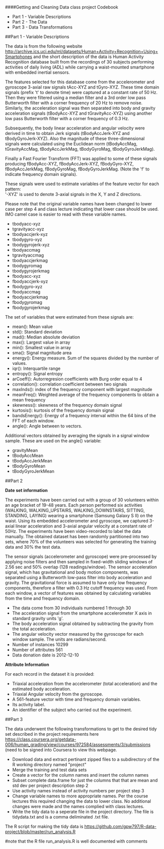 ####Getting and Cleaning Data class project Codebook

* Part 1 - Variable Descriptions
* Part 2 - The Data
* Part 3 - Data Transformations

##Part 1 - Variable Descriptions

The data is from the following website http://archive.ics.uci.edu/ml/datasets/Human+Activity+Recognition+Using+Smartphones and the short description of the data is Human Activity Recognition database built from the recordings of 30 subjects performing activities of daily living (ADL) while carrying a waist-mounted smartphone with embedded inertial sensors. 

The features selected for this database come from the accelerometer and gyroscope 3-axial raw signals tAcc-XYZ and tGyro-XYZ. These time domain signals (prefix 't' to denote time) were captured at a constant rate of 50 Hz. Then they were filtered using a median filter and a 3rd order low pass Butterworth filter with a corner frequency of 20 Hz to remove noise. Similarly, the acceleration signal was then separated into body and gravity acceleration signals (tBodyAcc-XYZ and tGravityAcc-XYZ) using another low pass Butterworth filter with a corner frequency of 0.3 Hz. 

Subsequently, the body linear acceleration and angular velocity were derived in time to obtain Jerk signals (tBodyAccJerk-XYZ and tBodyGyroJerk-XYZ). Also the magnitude of these three-dimensional signals were calculated using the Euclidean norm (tBodyAccMag, tGravityAccMag, tBodyAccJerkMag, tBodyGyroMag, tBodyGyroJerkMag). 

Finally a Fast Fourier Transform (FFT) was applied to some of these signals producing fBodyAcc-XYZ, fBodyAccJerk-XYZ, fBodyGyro-XYZ, fBodyAccJerkMag, fBodyGyroMag, fBodyGyroJerkMag. (Note the 'f' to indicate frequency domain signals). 

These signals were used to estimate variables of the feature vector for each pattern:  
'-XYZ' is used to denote 3-axial signals in the X, Y and Z directions.

Please note that the original variable names have been changed to lower case per step 4 and class lecture indicating that lower case should be used. IMO camel case is easier to read with these variable names.
 
- tbodyacc-xyz
- tgravityacc-xyz
- tbodyaccjerk-xyz
- tbodygyro-xyz
- tbodygyrojerk-xyz
- tbodyaccmag
- tgravityaccmag
- tbodyaccjerkmag
- tbodygyromag
- tbodygyrojerkmag
- fbodyacc-xyz
- fbodyaccjerk-xyz
- fbodygyro-xyz
- fbodyaccmag
- fbodyaccjerkmag
- fbodygyromag
- fbodygyrojerkmag

The set of variables that were estimated from these signals are: 

- mean(): Mean value
- std(): Standard deviation
- mad(): Median absolute deviation 
- max(): Largest value in array
- min(): Smallest value in array
- sma(): Signal magnitude area
- energy(): Energy measure. Sum of the squares divided by the number of values. 
- iqr(): Interquartile range 
- entropy(): Signal entropy
- arCoeff(): Autorregresion coefficients with Burg order equal to 4
- correlation(): correlation coefficient between two signals
- maxInds(): index of the frequency component with largest magnitude
- meanFreq(): Weighted average of the frequency components to obtain a mean frequency
- skewness(): skewness of the frequency domain signal 
- kurtosis(): kurtosis of the frequency domain signal 
- bandsEnergy(): Energy of a frequency interval within the 64 bins of the FFT of each window.
- angle(): Angle between to vectors.

Additional vectors obtained by averaging the signals in a signal window sample. These are used on the angle() variable:

- gravityMean
- tBodyAccMean
- tBodyAccJerkMean
- tBodyGyroMean
- tBodyGyroJerkMean

##Part 2

**Date set information**

The experiments have been carried out with a group of 30 volunteers within an age bracket of 19-48 years. Each person performed six activities (WALKING, WALKING_UPSTAIRS, WALKING_DOWNSTAIRS, SITTING, STANDING, LAYING) wearing a smartphone (Samsung Galaxy S II) on the waist. Using its embedded accelerometer and gyroscope, we captured 3-axial linear acceleration and 3-axial angular velocity at a constant rate of 50Hz. The experiments have been video-recorded to label the data manually. The obtained dataset has been randomly partitioned into two sets, where 70% of the volunteers was selected for generating the training data and 30% the test data.

The sensor signals (accelerometer and gyroscope) were pre-processed by applying noise filters and then sampled in fixed-width sliding windows of 2.56 sec and 50% overlap (128 readings/window). The sensor acceleration signal, which has gravitational and body motion components, was separated using a Butterworth low-pass filter into body acceleration and gravity. The gravitational force is assumed to have only low frequency components, therefore a filter with 0.3 Hz cutoff frequency was used. From each window, a vector of features was obtained by calculating variables from the time and frequency domain.

* The data come from 30 individuals numbered 1 through 30
* The acceleration signal from the smartphone accelerometer X axis in standard gravity units 'g'.
* The body acceleration signal obtained by subtracting the gravity from the total acceleration.
* The angular velocity vector measured by the gyroscope for each window sample. The units are radians/second.
* Number of instances 10299
* Number of attributes 561
* Data donation date is 2012-12-10 

**Attribute Information**

For each record in the dataset it is provided: 
- Triaxial acceleration from the accelerometer (total acceleration) and the estimated body acceleration. 
- Triaxial Angular velocity from the gyroscope. 
- A 561-feature vector with time and frequency domain variables. 
- Its activity label. 
- An identifier of the subject who carried out the experiment. 

##Part 3

The data underwent the following transformations to get to the desired tidy set described in the project requirements here https://class.coursera.org/getdata-006/human_grading/view/courses/972584/assessments/3/submissions (need to be signed into Coursera to view this webpage.

- Download data and extract pertinant zipped files to a subdirectory of the R working directory named "project"
- Merge the training and test data sets
- Create a vector for the column names and insert the column names
- Subset complete data.frame for just the columns that that are mean and std dev per project description step 2
- Use activity names instead of activity numbers per project step 3
- Change variable names to more appropriate names. Per the course lectures this required changing the data to lower class. No additional changes were made and the names complied with class lectures.
- Write the tidy data to a seperate file in the project directory. The file is tidydata.txt and is a comma deliminated .txt file.

The R script for making the tidy data is https://github.com/gpw797/R-data-project/blob/master/run_analysis.R

#note that the R file run_analysis.R is well documented with comments 




